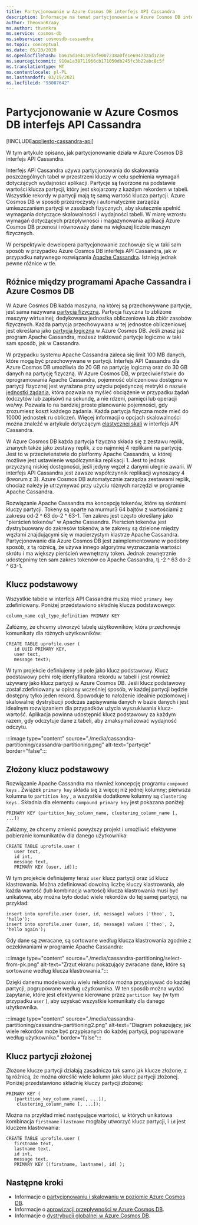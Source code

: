 ```yaml
---
title: Partycjonowanie w Azure Cosmos DB interfejs API Cassandra
description: Informacje na temat partycjonowania w Azure Cosmos DB interfejs API Cassandra
author: TheovanKraay
ms.author: thvankra
ms.service: cosmos-db
ms.subservice: cosmosdb-cassandra
ms.topic: conceptual
ms.date: 05/20/2020
ms.openlocfilehash: ba615d3e41393afe007238a0fe1e694732ad123e
ms.sourcegitcommit: 910a1a38711966cb171050db245fc3b22abc8c5f
ms.translationtype: MT
ms.contentlocale: pl-PL
ms.lasthandoff: 03/19/2021
ms.locfileid: "93087642"
---
```

# <a name="partitioning-in-azure-cosmos-db-cassandra-api"></a>Partycjonowanie w Azure Cosmos DB interfejs API Cassandra
[!INCLUDE[appliesto-cassandra-api](includes/appliesto-cassandra-api.md)]

W tym artykule opisano, jak partycjonowanie działa w Azure Cosmos DB interfejs API Cassandra. 

Interfejs API Cassandra używa partycjonowania do skalowania poszczególnych tabel w przestrzeni kluczy w celu spełnienia wymagań dotyczących wydajności aplikacji. Partycje są tworzone na podstawie wartości klucza partycji, który jest skojarzony z każdym rekordem w tabeli. Wszystkie rekordy w partycji mają tę samą wartość klucza partycji. Azure Cosmos DB w sposób przezroczysty i automatycznie zarządza umieszczaniem partycji w zasobach fizycznych, aby skutecznie spełnić wymagania dotyczące skalowalności i wydajności tabeli. W miarę wzrostu wymagań dotyczących przepływności i magazynowania aplikacji Azure Cosmos DB przenosi i równoważy dane na większej liczbie maszyn fizycznych.

W perspektywie dewelopera partycjonowanie zachowuje się w taki sam sposób w przypadku Azure Cosmos DB interfejs API Cassandra, jak w przypadku natywnego rozwiązania [Apache Cassandra](https://cassandra.apache.org/). Istnieją jednak pewne różnice w tle. 


## <a name="differences-between-apache-cassandra-and-azure-cosmos-db"></a>Różnice między programami Apache Cassandra i Azure Cosmos DB

W Azure Cosmos DB każda maszyna, na której są przechowywane partycje, jest sama nazywana [partycją fizyczną](partitioning-overview.md#physical-partitions). Partycja fizyczna to zbliżone maszyny wirtualnej; dedykowana jednostka obliczeniowa lub zbiór zasobów fizycznych. Każda partycja przechowywana w tej jednostce obliczeniowej jest określana jako [partycja logiczna](partitioning-overview.md#logical-partitions) w Azure Cosmos DB. Jeśli znasz już program Apache Cassandra, możesz traktować partycje logiczne w taki sam sposób, jak w Cassandra. 

W przypadku systemu Apache Cassandra zaleca się limit 100 MB danych, które mogą być przechowywane w partycji. Interfejs API Cassandra dla Azure Cosmos DB umożliwia do 20 GB na partycję logiczną oraz do 30 GB danych na partycję fizyczną. W Azure Cosmos DB, w przeciwieństwie do oprogramowania Apache Cassandra, pojemność obliczeniowa dostępna w partycji fizycznej jest wyrażana przy użyciu pojedynczej metryki o nazwie [jednostki żądania](request-units.md), która pozwala na myśleć obciążenie w przypadku żądań (odczytów lub zapisów) na sekundę, a nie rdzeni, pamięci lub operacji we/wy. Pozwala to na bardziej proste planowanie pojemności, gdy zrozumiesz koszt każdego żądania. Każda partycja fizyczna może mieć do 10000 jednostek ru obliczeń. Więcej informacji o opcjach skalowalności można znaleźć w artykule dotyczącym [elastycznej skali](manage-scale-cassandra.md) w interfejs API Cassandra. 

W Azure Cosmos DB każda partycja fizyczna składa się z zestawu replik, znanych także jako zestawy replik, z co najmniej 4 replikami na partycję. Jest to w przeciwieństwie do platformy Apache Cassandra, w której możliwe jest ustawienie współczynnika replikacji 1. Jest to jednak przyczyną niskiej dostępności, jeśli jedyny węzeł z danymi ulegnie awarii. W interfejs API Cassandra jest zawsze współczynnik replikacji wynoszący 4 (kworum z 3). Azure Cosmos DB automatycznie zarządza zestawami replik, chociaż należy je utrzymywać przy użyciu różnych narzędzi w programie Apache Cassandra. 

Rozwiązanie Apache Cassandra ma koncepcję tokenów, które są skrótami kluczy partycji. Tokeny są oparte na murmur3 64 bajtów z wartościami z zakresu od-2 ^ 63 do-2 ^ 63-1. Ten zakres jest często określany jako "pierścień tokenów" w Apache Cassandra. Pierścień tokenów jest dystrybuowany do zakresów tokenów, a te zakresy są dzielone między węzłami znajdującymi się w macierzystym klastrze Apache Cassandra. Partycjonowanie dla Azure Cosmos DB jest zaimplementowane w podobny sposób, z tą różnicą, że używa innego algorytmu wyznaczania wartości skrótu i ma większy pierścień wewnętrzny token. Jednak zewnętrznie udostępnimy ten sam zakres tokenów co Apache Cassandra, tj.-2 ^ 63 do-2 ^ 63-1.


## <a name="primary-key"></a>Klucz podstawowy

Wszystkie tabele w interfejs API Cassandra muszą mieć `primary key` zdefiniowany. Poniżej przedstawiono składnię klucza podstawowego:

```shell
column_name cql_type_definition PRIMARY KEY
```

Załóżmy, że chcemy utworzyć tabelę użytkowników, która przechowuje komunikaty dla różnych użytkowników:

```shell
CREATE TABLE uprofile.user ( 
   id UUID PRIMARY KEY, 
   user text,  
   message text);
```

W tym projekcie definiujemy `id` pole jako klucz podstawowy. Klucz podstawowy pełni rolę identyfikatora rekordu w tabeli i jest również używany jako klucz partycji w Azure Cosmos DB. Jeśli klucz podstawowy został zdefiniowany w opisany wcześniej sposób, w każdej partycji będzie dostępny tylko jeden rekord. Spowoduje to nałożenie idealnie poziomowej i skalowalnej dystrybucji podczas zapisywania danych w bazie danych i jest idealnym rozwiązaniem dla przypadków użycia wyszukiwania klucz-wartość. Aplikacja powinna udostępnić klucz podstawowy za każdym razem, gdy odczytuje dane z tabeli, aby zmaksymalizować wydajność odczytu. 

:::image type="content" source="./media/cassandra-partitioning/cassandra-partitioning.png" alt-text="partycje" border="false":::


## <a name="compound-primary-key"></a>Złożony klucz podstawowy

Rozwiązanie Apache Cassandra ma również koncepcję programu  `compound keys` . Związek `primary key` składa się z więcej niż jednej kolumny; pierwsza kolumna to `partition key` , a wszystkie dodatkowe kolumny są `clustering keys` . Składnia dla elementu `compound primary key` jest pokazana poniżej:

```shell
PRIMARY KEY (partition_key_column_name, clustering_column_name [, ...])
```

Załóżmy, że chcemy zmienić powyższy projekt i umożliwić efektywne pobieranie komunikatów dla danego użytkownika:

```shell
CREATE TABLE uprofile.user (
   user text,  
   id int, 
   message text, 
   PRIMARY KEY (user, id));
```

W tym projekcie definiujemy teraz `user` klucz partycji oraz `id` klucz klastrowania. Można zdefiniować dowolną liczbę kluczy klastrowania, ale każda wartość (lub kombinacja wartości) klucza klastrowania musi być unikatowa, aby można było dodać wiele rekordów do tej samej partycji, na przykład:

```shell
insert into uprofile.user (user, id, message) values ('theo', 1, 'hello');
insert into uprofile.user (user, id, message) values ('theo', 2, 'hello again');
```

Gdy dane są zwracane, są sortowane według klucza klastrowania zgodnie z oczekiwaniami w programie Apache Cassandra:

:::image type="content" source="./media/cassandra-partitioning/select-from-pk.png" alt-text="Zrzut ekranu pokazujący zwracane dane, które są sortowane według klucza klastrowania.":::

Dzięki danemu modelowaniu wielu rekordów można przypisywać do każdej partycji, pogrupowane według użytkownika. W ten sposób można wydać zapytanie, które jest efektywnie kierowane przez `partition key` (w tym przypadku `user` ), aby uzyskać wszystkie komunikaty dla danego użytkownika. 

:::image type="content" source="./media/cassandra-partitioning/cassandra-partitioning2.png" alt-text="Diagram pokazujący, jak wiele rekordów może być przypisanych do każdej partycji, pogrupowane według użytkownika." border="false":::


## <a name="composite-partition-key"></a>Klucz partycji złożonej

Złożone klucze partycji działają zasadniczo tak samo jak klucze złożone, z tą różnicą, że można określić wiele kolumn jako klucz partycji złożonej. Poniżej przedstawiono składnię kluczy partycji złożonej:

```shell
PRIMARY KEY (
   (partition_key_column_name[, ...]), 
    clustering_column_name [, ...]);
```
Można na przykład mieć następujące wartości, w których unikatowa kombinacja `firstname` i `lastname` mogłaby utworzyć klucz partycji, i `id` jest kluczem klastrowania:

```shell
CREATE TABLE uprofile.user ( 
   firstname text, 
   lastname text,
   id int,  
   message text, 
   PRIMARY KEY ((firstname, lastname), id) );
```

## <a name="next-steps"></a>Następne kroki

* Informacje o [partycjonowaniu i skalowaniu w poziomie Azure Cosmos DB](partitioning-overview.md).
* Informacje o [aprowizacji przepływności w Azure Cosmos DB](request-units.md).
* Informacje o [dystrybucji globalnej w Azure Cosmos DB](distribute-data-globally.md).
